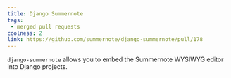 ```yaml
---
title: Django Summernote
tags: 
 - merged pull requests
coolness: 2
link: https://github.com/summernote/django-summernote/pull/178
---
```

`django-summernote` allows you to embed the Summernote WYSIWYG editor into Django projects.